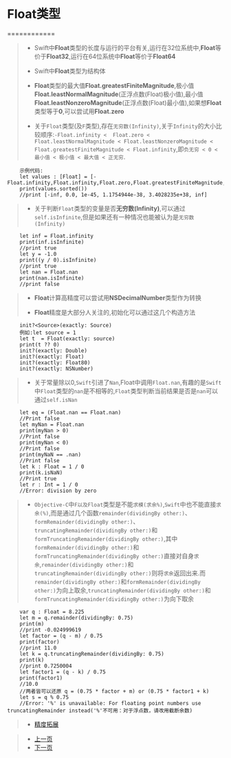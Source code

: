 
# Float类型
============

> - Swift中**Float**类型的长度与运行的平台有关,运行在32位系统中,**Float**等价于**Float32**,运行在64位系统中**Float**等价于**Float64**
> 
> - Swift中**Float**类型为结构体
> 
> - **Float**类型的最大值**Float.greatestFiniteMagnitude**,极小值**Float.leastNormalMagnitude**(正浮点数(Float)极小值),最小值**Float.leastNonzeroMagnitude**(正浮点数(Float)最小值),如果想**Float**类型等于**0**,可以尝试用**Float.zero**
> 
> - 关于`Float`类型(及`F`类型),存在`无穷数(Infinity)`,关于`Infinity`的大小比较顺序:`-Float.infinity < 
  Float.zero < Float.leastNormalMagnitude < Float.leastNonzeroMagnitude < Float.greatestFiniteMagnitude < Float.infinity`,即`负无穷 < 0 < 最小值 < 极小值 < 最大值 < 正无穷`.
>
		示例代码:
 		let values : [Float] = [-Float.infinity,Float.infinity,Float.zero,Float.greatestFiniteMagnitude,Float.leastNormalMagnitude,Float.leastNonzeroMagnitude]
		print(values.sorted())
		//print [-inf, 0.0, 1e-45, 1.1754944e-38, 3.4028235e+38, inf]
	
> 
> - 关于判断`Float`类型的变量是否**无穷数(Infinity)**,可以通过`self.isInfinite`,但是如果还有一种情况也能被认为是`无穷数(Infinity)`
> 
 		let inf = Float.infinity
		print(inf.isInfinite)
		//print true
		let y = -1.0
		print((y / 0).isInfinite)
		//print true
		let nan = Float.nan
		print(nan.isInfinite)
		//print false
	
> 
> - **Float**计算高精度可以尝试用**NSDecimalNumber**类型作为转换
> 
> - **Float**精度是大部分人关注的,初始化可以通过这几个构造方法
> 
> 
    	init?<Source>(exactly: Source) 
      	例如:let source = 1
    	let t  = Float(exactly: source)
    	print(t ?? 0)
    	init?(exactly: Double)
    	init?(exactly: Float)
    	init?(exactly: Float80)
    	init?(exactly: NSNumber)
> 
> - 关于常量除以0,`Swift`引进了`Nan`,Float中调用`Float.nan`,有趣的是`Swift`中`Float`类型的`nan`是不相等的,`Float`类型判断当前结果是否是`nan`可以通过`self.isNan`
> 
		let eq = (Float.nan == Float.nan)
		//Print false
		let myNan = Float.nan
		print(myNan > 0)
		//Print false
		print(myNan < 0)
		//Print false
		print(myNaN == .nan)
		//Print false
		let k : Float = 1 / 0
		print(k.isNaN)
		//Print true
		let r : Int = 1 / 0
		//Error: division by zero

> 
> - `Objective-C`中`F以及Float`类型是不能`求模(求余%)`,`Swift`中也不能直接`求余(%)`,而是通过几个函数`remainder(dividingBy other:)`、`formRemainder(dividingBy other:)`、`truncatingRemainder(dividingBy other:)`和`formTruncatingRemainder(dividingBy other:)`,其中`formRemainder(dividingBy other:)`和`formTruncatingRemainder(dividingBy other:)`直接对自身`求余`,`remainder(dividingBy other:)`和`truncatingRemainder(dividingBy other:)`则将`求余`返回出来.而`remainder(dividingBy other:)`和`formRemainder(dividingBy other:)`为向上取余,`truncatingRemainder(dividingBy other:)`和`formTruncatingRemainder(dividingBy other:)`为向下取余
> 
		var q : Float = 8.225
		let m = q.remainder(dividingBy: 0.75)
		print(m)
		//print -0.024999619
		let factor = (q - m) / 0.75
		print(factor)
		//print 11.0
		let k = q.truncatingRemainder(dividingBy: 0.75)
		print(k)
		//print 0.7250004
		let factor1 = (q - k) / 0.75
		print(factor1)
		//10.0
		//两者皆可以还原 q = (0.75 * factor + m) or (0.75 * factor1 + k)	
		let s = q % 0.75
		//Error: '%' is unavailable: For floating point numbers use truncatingRemainder instead('%'不可用：对于浮点数，请改用截断余数)
> 
> - [精度拓展](./Code/NSDecimalNumber+YTExtension.swift)

> - [上一页](1.1Int类型.md)  
> - [下一页](1.3Double类型.md)
